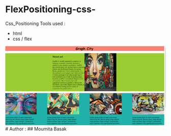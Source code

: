 # FlexPositioning-css-
Css_Positioning
Tools used :
* html 
* css / flex
<img src = "https://github.com/BasakMoumita16/FlexPositioning-css-/blob/master/Capture8.PNG">
# Author :
## Moumita Basak
